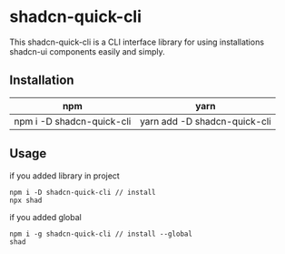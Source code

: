 # shadcn-quick-cli

This shadcn-quick-cli is a CLI interface library for using installations shadcn-ui components easily and simply.

## Installation

| npm                       | yarn                         |
| ------------------------- | ---------------------------- |
| npm i -D shadcn-quick-cli | yarn add -D shadcn-quick-cli |

## Usage

if you added library in project

```
npm i -D shadcn-quick-cli // install
npx shad
```

if you added global

```
npm i -g shadcn-quick-cli // install --global
shad
```
